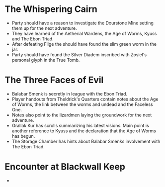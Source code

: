 # The Whispering Cairn
- Party should have a reason to investigate the Dourstone Mine setting them up for the next adventure.
- They have learned of the Aetherial Wardens, the Age of Worms, Kyuss and The Ebon Triad.
- After defeating Filge the should have found the slim green worm in the jar.
- Party should have found the Silver Diadem inscribed with Zosiel's personal glyph in the True Tomb.

# The Three Faces of Evil
- Balabar Smenk is secretly in league with the Ebon Triad.
- Player handouts from Theldrick's Quarters contain notes about the Age of Worms, the link between the worms and undead and the Faceless One.
- Notes also point to the lizardmen laying the groundwork for the next adventure.
- Grallak Kur has scrolls summarizing his latest visions.  Main point is another reference to Kyuss and the declaration that the Age of Worms has begun.
- The Storage Chamber has hints about Balabar Smenks involvement with The Ebon Triad.

# Encounter at Blackwall Keep
- 